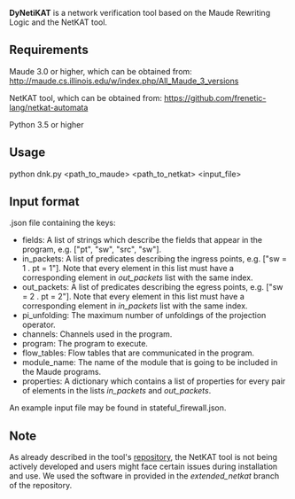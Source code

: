 **DyNetiKAT** is a network verification tool based on the Maude Rewriting Logic and the NetKAT tool.


## Requirements

Maude 3.0 or higher, which can be obtained from:
http://maude.cs.illinois.edu/w/index.php/All_Maude_3_versions

NetKAT tool, which can be obtained from:
https://github.com/frenetic-lang/netkat-automata

Python 3.5 or higher


## Usage

python dnk.py <path_to_maude> <path_to_netkat> <input_file>


## Input format

.json file containing the keys:

* fields: A list of strings which describe the fields that appear in the program, e.g. ["pt", "sw", "src", "sw"].
* in_packets: A list of predicates describing the ingress points, e.g. ["sw = 1 . pt = 1"]. Note that every element in this list must have a corresponding element in *out_packets* list with the same index. 
* out_packets: A list of predicates describing the egress points, e.g. ["sw = 2 . pt = 2"]. Note that every element in this list must have a corresponding element in *in_packets* list with the same index. 
* pi_unfolding: The maximum number of unfoldings of the projection operator.
* channels: Channels used in the program.
* program: The program to execute.
* flow_tables: Flow tables that are communicated in the program.
* module_name: The name of the module that is going to be included in the Maude programs.
* properties: A dictionary which contains a list of properties for every pair of elements in the lists *in_packets* and *out_packets*. 

An example input file may be found in stateful_firewall.json.


## Note

As already described in the tool's [repository](https://github.com/frenetic-lang/netkat-automata), the NetKAT tool is not being actively developed and users might face certain issues during installation and use. We used the software in provided in the *extended_netkat* branch of the repository.
